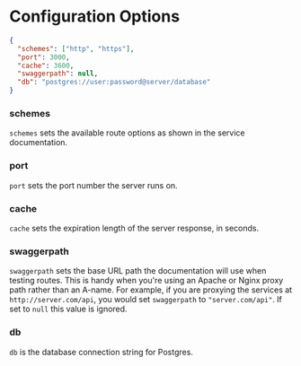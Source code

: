 # Configuration Options

```json
{
  "schemes": ["http", "https"],
  "port": 3000,
  "cache": 3600,
  "swaggerpath": null,
  "db": "postgres://user:password@server/database"
}
```

### schemes

`schemes` sets the available route options as shown in the service documentation.

### port

`port` sets the port number the server runs on.

### cache

`cache` sets the expiration length of the server response, in seconds.

### swaggerpath

`swaggerpath` sets the base URL path the documentation will use when testing routes. This is handy when you're using an Apache or Nginx proxy path rather than an A-name. For example, if you are proxying the services at `http://server.com/api`, you would set `swaggerpath` to `"server.com/api"`. If set to `null` this value is ignored.

### db

`db` is the database connection string for Postgres.
